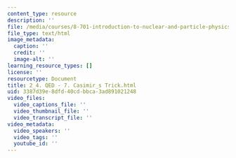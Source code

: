 ```yaml
---
content_type: resource
description: ''
file: /media/courses/8-701-introduction-to-nuclear-and-particle-physics-fall-2020/2_4-qed-7-casimir_s-trick.html
file_type: text/html
image_metadata:
  caption: ''
  credit: ''
  image-alt: ''
learning_resource_types: []
license: ''
resourcetype: Document
title: 2_4. QED - 7. Casimir_s Trick.html
uid: 3387d39e-8dfd-40cd-bbca-3ad891021248
video_files:
  video_captions_file: ''
  video_thumbnail_file: ''
  video_transcript_file: ''
video_metadata:
  video_speakers: ''
  video_tags: ''
  youtube_id: ''
---
```

